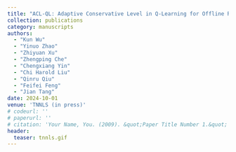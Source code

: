 ```yaml
---
title: "ACL-QL: Adaptive Conservative Level in Q-Learning for Offline Reinforcement Learning"
collection: publications
category: manuscripts
authors: 
  - "Kun Wu"
  - "Yinuo Zhao"
  - "Zhiyuan Xu"
  - "Zhengping Che"
  - "Chengxiang Yin"
  - "Chi Harold Liu"
  - "Qinru Qiu"
  - "Feifei Feng"
  - "Jian Tang"
date: 2024-10-01
venue: 'TNNLS (in press)'
# codeurl: ''
# paperurl: ''
# citation: 'Your Name, You. (2009). &quot;Paper Title Number 1.&quot; <i>Journal 1</i>. 1(1).'
header:
  teaser: tnnls.gif
---
```

